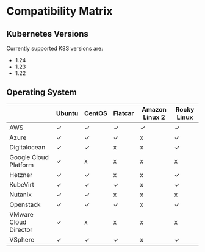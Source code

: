 # Compatibility Matrix

## Kubernetes Versions

Currently supported K8S versions are:

- 1.24
- 1.23
- 1.22

## Operating System

|   | Ubuntu | CentOS | Flatcar | Amazon Linux 2 | Rocky Linux |
|---|---|---|---|---|---|
| AWS | ✓ | ✓ | ✓ | ✓ | ✓ |
| Azure | ✓ | ✓ | ✓ | x | ✓ |
| Digitalocean  | ✓ | ✓ | x | x | ✓ |
| Google Cloud Platform | ✓ | x | x | x | x |
| Hetzner | ✓ | ✓ | x | x | ✓ |
| KubeVirt | ✓ | ✓ | ✓ | x | ✓ |
| Nutanix | ✓ | ✓ | x | x | x |
| Openstack | ✓ | ✓ | ✓ | x | ✓ |
| VMware Cloud Director | ✓ | x | x | x | x |
| VSphere | ✓ | ✓ | ✓ | x | ✓ |
